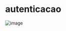 # autenticacao
![image](https://user-images.githubusercontent.com/44323993/124475184-cd4aa500-dd77-11eb-9412-43bcf34169c3.png)
